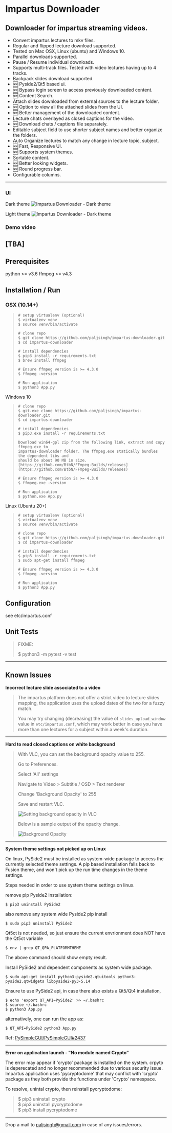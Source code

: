 Impartus Downloader
===

Downloader for impartus streaming videos.
---

- Convert impartus lectures to mkv files.
- Regular and flipped lecture download supported.
- Tested on Mac OSX, Linux (ubuntu) and Windows 10.
- Parallel downloads supported. 
- Pause / Resume individual downloads.
- Supports multi-track files. Tested with video lectures having up to 4 tracks.
- Backpack slides download supported.
-  🆕 Pyside2/Qt5 based ui.
-  🆕 Bypass login screen to access previously downloaded content.
-  🆕 Content Search.
- Attach slides downloaded from external sources to the lecture folder.
-  🆕 Option to view all the attached slides from the UI.
-  🆕 Better management of the downloaded content.
- Lecture chats overlayed as closed captions for the video.
-  🆕 Download chats / captions file separately.
- Editable subject field to use shorter subject names and better organize the folders.
- Auto Organize lectures to match any change in lecture topic, subject. 
-  🆕 Fast, Responsive UI.
-  🆕 Supports system themes.
- Sortable content.
- 🆕 Better looking widgets.
- 🆕 Round progress bar.
- Configurable columns.


---

### UI
Dark theme
![Impartus Downloader - Dark theme](ui/images/dark-theme.png)

Light theme
![Impartus Downloader - Dark theme](ui/images/light-theme.png)


### Demo video
[TBA]
---

## Prerequisites

python >= v3.6
ffmpeg >= v4.3

## Installation / Run

### OSX (10.14+)

>   ```
> # setup virtualenv (optional)
> $ virtualenv venv
> $ source venv/bin/activate 
>
> # clone repo
> $ git clone https://github.com/paljsingh/impartus-downloader.git
> $ cd impartus-downloader
>
> # install dependencies
> $ pip3 install -r requirements.txt
> $ brew install ffmpeg
> 
> # Ensure ffmpeg version is >= 4.3.0
> $ ffmpeg -version 
>
> # Run application
> $ python3 App.py
> ```

Windows 10
>```
> # clone repo
> $ git.exe clone https://github.com/paljsingh/impartus-downloader.git
> $ cd impartus-downloader
>
> # install dependencies
> $ pip3.exe install -r requirements.txt
>
> Download win64-gpl zip from the following link, extract and copy ffmpeg.exe to
> impartus-downloader folder. The ffmpeg.exe statically bundles the dependent libs and
> should be about 90 MB in size.
> [https://github.com/BtbN/FFmpeg-Builds/releases](https://github.com/BtbN/FFmpeg-Builds/releases)
> 
> # Ensure ffmpeg version is >= 4.3.0
> $ ffmpeg.exe -version 
>
> # Run application
> $ python.exe App.py
> ```

Linux (Ubuntu 20+)
>```
> # setup virtualenv (optional)
> $ virtualenv venv
> $ source venv/bin/activate 
>
> # clone repo
> $ git clone https://github.com/paljsingh/impartus-downloader.git
> $ cd impartus-downloader
>
> # install dependencies
> $ pip3 install -r requirements.txt
> $ sudo apt-get install ffmpeg
>
> # Ensure ffmpeg version is >= 4.3.0
> $ ffmpeg -version 
>
> # Run application
> $ python3 App.py
> ```


## Configuration

see etc/impartus.conf


## Unit Tests

> FIXME:
> 
> $ python3 -m pytest -v test
>

---

## Known Issues

**Incorrect lecture slide associated to a video**

> The impartus platform does not offer a strict video to lecture slides mapping, the application uses the upload dates of the two for a fuzzy match. 
> 
> You may try changing (decreasing) the value of `slides_upload_window` value in `etc/impartus.conf`, which may work better in case you have more than one lectures for a subject within a week's duration.
>
---

**Hard to read closed captions on white background**
> 
> With VLC, you can set the background opacity value to 255.
> 
>  Go to Preferences.
> 
>  Select 'All' settings
> 
>  Navigate to Video > Subtitle / OSD > Text renderer   
> 
>  Change 'Background Opacity' to 255
> 
>  Save and restart VLC.
> 
> ![Setting background opacity in VLC](ui/images/vlc-bg-opacity.png "Setting background opacity in VLC")
>
> Below is a sample output of the opacity change.
>
> ![Background Opacity](ui/images/bg-opacity.png "Background Opacity")
> 
---

**System theme settings not picked up on Linux**

On linux, PySide2 must be installed as system-wide package to access the currently selected theme settings.
A pip based installation falls back to Fusion theme, and won't pick up the run time changes in the theme settings.

Steps needed in order to use system theme settings on linux.

remove pip Pyside2 installation:
```
$ pip3 uninstall PySide2
```

also remove any system wide Pyside2 pip install
```
$ sudo pip3 uninstall PySide2
```

Qt5ct is not needed, so just ensure the current envrionment does NOT have the Qt5ct variable
```
$ env | grep QT_QPA_PLATFORMTHEME
```
The above command should show empty result.

Install PySide2 and dependent components as system wide package.

```
$ sudo apt-get install python3-pyside2.qtuitools python3-pyside2.qtwidgets libpyside2-py3-5.14
```

Ensure to use PySide2 api, in case there also exists a Qt5/Qt4 installation,
```
$ echo 'export QT_API=PySide2' >> ~/.bashrc 
$ source ~/.bashrc
$ python3 App.py
```
alternatively, one can run the app as:
```
$ QT_API=PySide2 python3 App.py
```

Ref: [PySimpleGUI/PySimpleGUI#2437](https://github.com/PySimpleGUI/PySimpleGUI/issues/2437)


---

**Error on application launch - "No module named Crypto"**

The error may appear if 'crypto' package is installed on the system.
crpyto is deperecated and no longer recommended due to various security issue.  
Impartus application uses 'pycryptodome' that may conflict with 'crypto' package as they both provide the functions under 'Crypto' namespace.

To resolve, unintal crypto, then reinstall pycryptodome:
>
> $ pip3 uninstall crypto  
> $ pip3 uninstall pycryptodome  
> $ pip3 install pycryptodome  

---


Drop a mail to paljsingh@gmail.com in case of any issues/errors.
